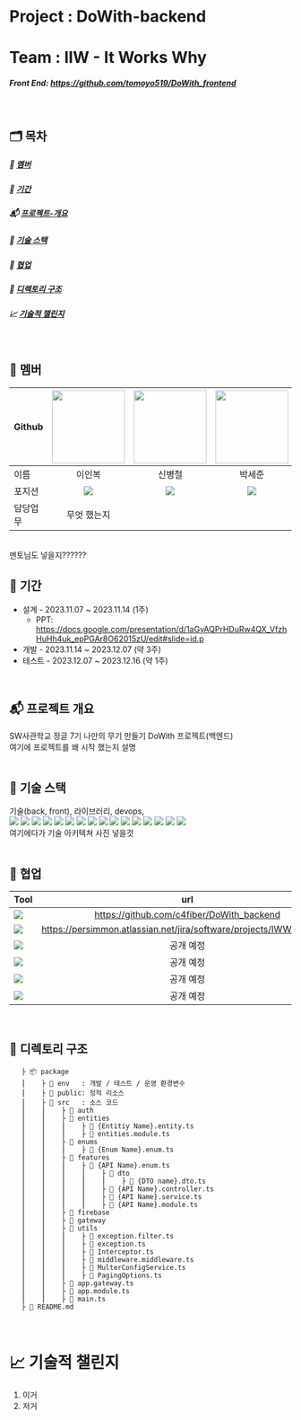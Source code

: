 # Project  : DoWith-backend
# Team     : IIW - It Works Why
##### Front End: https://github.com/tomoyo519/DoWith_frontend
</br>

## 🗂️ 목차
##### :information_desk_person: [멤버](#information_desk_person-멤버)</br>
##### :calendar: [기간](#calendar-기간)</br>
##### :mailbox_with_mail: [프로젝트-개요](#mailbox_with_mail-프로젝트-개요)</br>
##### :wrench: [기술 스택](#wrench-기술-스택)</br>
##### :couplekiss: [협업](#couplekiss-협업)</br>
##### :pushpin: [디렉토리 구조](#pushpin-디렉토리-구조)</br>
##### :chart_with_upwards_trend: [기술적 챌린지](#chart_with_upwards_trend-기술적-챌린지)</br>
</br>

## :information_desk_person: ‍멤버
|Github|[<img src="https://avatars.githubusercontent.com/nashs789" width="130px;" style="max-width: 100%;">](https://github.com/nashs789)|[<img src="https://avatars.githubusercontent.com/c4fiber" width="130px;" style="max-width: 100%;">](https://github.com/c4fiber)|[<img src="https://avatars.githubusercontent.com/coding-jjun" width="130px;" style="max-width: 100%;">](https://github.com/coding-jjun)|[<img src="https://avatars.githubusercontent.com/cece-09" width="130px;" style="max-width: 100%;">](https://github.com/cece-09)|[<img src="https://avatars.githubusercontent.com/tomoyo519" width="130px;" style="max-width: 100%;">](https://github.com/tomoyo519)|
|---|:---:|:---:|:---:|:---:|:---:|
|이름|이인복|신병철|박세준|이소정|정다희|
|포지션|<img src="https://img.shields.io/badge/Back End-498EAF?style=for-the-badge&logo=&logoColor=white"/>|<img src="https://img.shields.io/badge/Full Stack-E4DACE?style=for-the-badge&logo=&logoColor=white"/>|<img src="https://img.shields.io/badge/Full Stack-E4DACE?style=for-the-badge&logo=&logoColor=white"/>|<img src="https://img.shields.io/badge/Full Stack-E4DACE?style=for-the-badge&logo=&logoColor=white"/>|<img src="https://img.shields.io/badge/Front End-E5BB4B?style=for-the-badge&logo=&logoColor=white"/>|
|담당업무|무엇 했는지|||||
</br>
멘토님도 넣을지??????
</br>

## :calendar: 기간
- 설계 - 2023.11.07 ~ 2023.11.14 (1주)
    - PPT: https://docs.google.com/presentation/d/1aGyAQPrHDuRw4QX_VfzhHuHh4uk_epPGAr8O62015zU/edit#slide=id.p  
- 개발 - 2023.11.14 ~ 2023.12.07 (약 3주)
- 테스트 - 2023.12.07 ~ 2023.12.16 (약 1주)
</br>

## :mailbox_with_mail: 프로젝트 개요
SW사관학교 정글 7기 나만의 무기 만들기 DoWith 프로젝트(백엔드) </br>
여기에 프로젝트를 왜 시작 했는지 설명
</br></br>

## :wrench: 기술 스택
기술(back, front), 라이브러리, devops,</br>
<span><img src="https://img.shields.io/badge/node.js-339933?style=for-the-badge&logo=Node.js&logoColor=white"/></span>
<span><img src="https://img.shields.io/badge/TypeScript-3178C6?style=for-the-badge&logo=tsnode&logoColor=white"/></span>
<span><img src ="https://img.shields.io/badge/JavaScript-F7DF1E?style=for-the-badge&logo=javascript&logoColor=white"/></span>
<span><img src="https://img.shields.io/badge/JWT-000000?style=for-the-badge&logo=jsonwebtokens&logoColor=white"/></span>
<span><img src ="https://img.shields.io/badge/PostgreSQL-4169E1?style=for-the-badge&logo=postgresql&logoColor=white"/></span>
<span><img src ="https://img.shields.io/badge/express-000000?style=for-the-badge&logo=express&logoColor=white"/></span>
<span><img src ="https://img.shields.io/badge/sharp-99CC00?style=for-the-badge&logo=sharp&logoColor=white"/></span>
<span><img src ="https://img.shields.io/badge/amazonec2-FF9900?style=for-the-badge&logo=amazonec2&logoColor=white"/></span>
<span><img src ="https://img.shields.io/badge/docker-2496ED?style=for-the-badge&logo=docker&logoColor=white"/></span>
<span><img src ="https://img.shields.io/badge/typeform-262627?style=for-the-badge&logo=typeform&logoColor=white"/></span>
<span><img src ="https://img.shields.io/badge/nestjs-E0234E?style=for-the-badge&logo=nestjs&logoColor=white"/></span>
<span><img src ="https://img.shields.io/badge/flutter-02569B?style=for-the-badge&logo=flutter&logoColor=white"/></span>
<span><img src ="https://img.shields.io/badge/three.js-000000?style=for-the-badge&logo=threedotjs&logoColor=white"/></span>
<span><img src ="https://img.shields.io/badge/socket.io-010101?style=for-the-badge&logo=socketdotio&logoColor=white"/></span>
<span><img src ="https://img.shields.io/badge/kakao-FFCD00?style=for-the-badge&logo=kakao&logoColor=white"/></span>
<span><img src ="https://img.shields.io/badge/npm-CB3837?style=for-the-badge&logo=npm&logoColor=white"/></span>
</br>여기에다가 기술 아키텍쳐 사진 넣을것</br></br>

## :couplekiss: 협업
|Tool|url|
|---|:---:|
|<span><img src ="https://img.shields.io/badge/github-181717?style=for-the-badge&logo=github&logoColor=white"/></span>|https://github.com/c4fiber/DoWith_backend|
|<span><img src ="https://img.shields.io/badge/jira-0052CC?style=for-the-badge&logo=jira&logoColor=white"/></span>|https://persimmon.atlassian.net/jira/software/projects/IWW/boards/1|
|<span><img src ="https://img.shields.io/badge/notion-000000?style=for-the-badge&logo=notion&logoColor=white"/></span>|공개 예정|
|<span><img src ="https://img.shields.io/badge/figma-F24E1E?style=for-the-badge&logo=figma&logoColor=white"/></span>|공개 예정|
|<span><img src ="https://img.shields.io/badge/dbdiagram-004088?style=for-the-badge&logo=diagramsdotnet&logoColor=white"/></span>|공개 예정|
|<span><img src ="https://img.shields.io/badge/slack-4A154B?style=for-the-badge&logo=slack&logoColor=white"/></span>|공개 예정|
</br>

## :pushpin: 디렉토리 구조

       ├ 📦 package
       ⎮    ├ 📁 env   : 개발 / 테스트 / 운영 환경변수
       ⎮    ├ 📁 public: 정적 리소스
       ⎮    ├ 📁 src   : 소스 코드
       ⎮    ⎮    ├ 📁 auth
       ⎮    ⎮    ├ 📁 entities
       ⎮    ⎮    ⎮    ├ 📄 {Entitiy Name}.entity.ts
       ⎮    ⎮    ⎮    ├ 📄 entities.module.ts
       ⎮    ⎮    ├ 📁 enums
       ⎮    ⎮    ⎮    ├ 📄 {Enum Name}.enum.ts
       ⎮    ⎮    ├ 📁 features
       ⎮    ⎮    ⎮    ├ 📁 {API Name}.enum.ts
       ⎮    ⎮    ⎮    ⎮    ├ 📁 dto
       ⎮    ⎮    ⎮    ⎮    ⎮    ├ 📄 {DTO name}.dto.ts
       ⎮    ⎮    ⎮    ⎮    ├ 📄 {API Name}.controller.ts
       ⎮    ⎮    ⎮    ⎮    ├ 📄 {API Name}.service.ts
       ⎮    ⎮    ⎮    ⎮    ├ 📄 {API Name}.module.ts
       ⎮    ⎮    ├ 📁 firebase
       ⎮    ⎮    ├ 📁 gateway
       ⎮    ⎮    ├ 📁 utils
       ⎮    ⎮    ⎮    ├ 📄 exception.filter.ts
       ⎮    ⎮    ⎮    ├ 📄 exception.ts
       ⎮    ⎮    ⎮    ├ 📄 Interceptor.ts
       ⎮    ⎮    ⎮    ├ 📄 middleware.middleware.ts
       ⎮    ⎮    ⎮    ├ 📄 MulterConfigService.ts
       ⎮    ⎮    ⎮    ├ 📄 PagingOptions.ts
       ⎮    ⎮    ├ 📄 app.gateway.ts
       ⎮    ⎮    ├ 📄 app.module.ts
       ⎮    ⎮    ├ 📄 main.ts
       ├ 📝 README.md

</br>

# :chart_with_upwards_trend: 기술적 챌린지
1. 이거
2. 저거
